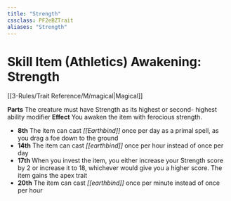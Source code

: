 ```yaml
---
title: "Strength"
cssclass: PF2eBZTrait
aliases: "Strength"
---
```


# Skill Item (Athletics) Awakening: Strength
[[3-Rules/Trait Reference/M/magical|Magical]]

**Parts** The creature must have Strength as its highest or second- highest ability modifier
**Effect** You awaken the item with ferocious strength.

*   **8th** The item can cast _[[Earthbind]]_ once per day as a primal spell, as you drag a foe down to the ground
*   **14th** The item can cast _[[earthbind]]_ once per hour instead of once per day
*   **17th** When you invest the item, you either increase your Strength score by 2 or increase it to 18, whichever would give you a higher score. The item gains the apex trait
*   **20th** The item can cast _[[earthbind]]_ once per minute instead of once per hour